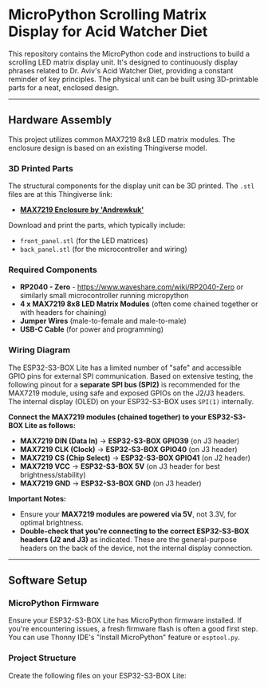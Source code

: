 # MicroPython Scrolling Matrix Display for Acid Watcher Diet

This repository contains the MicroPython code and instructions to build a scrolling LED matrix display unit. It's designed to continuously display phrases related to Dr. Aviv's Acid Watcher Diet, providing a constant reminder of key principles. The physical unit can be built using 3D-printable parts for a neat, enclosed design.

---

## Hardware Assembly

This project utilizes common MAX7219 8x8 LED matrix modules. The enclosure design is based on an existing Thingiverse model.

### 3D Printed Parts

The structural components for the display unit can be 3D printed. The  `.stl` files are at this Thingiverse link:

* **[MAX7219 Enclosure by 'Andrewkuk'](https://www.thingiverse.com/thing:3154164/files)**

Download and print the parts, which typically include:
* `front_panel.stl` (for the LED matrices)
* `back_panel.stl` (for the microcontroller and wiring)

### Required Components

* **RP2040 - Zero** - https://www.waveshare.com/wiki/RP2040-Zero or similarly small microcontroller running micropython
* **4 x MAX7219 8x8 LED Matrix Modules** (often come chained together or with headers for chaining)
* **Jumper Wires** (male-to-female and male-to-male)
* **USB-C Cable** (for power and programming)

### Wiring Diagram

The ESP32-S3-BOX Lite has a limited number of "safe" and accessible GPIO pins for external SPI communication. Based on extensive testing, the following pinout for a **separate SPI bus (SPI2)** is recommended for the MAX7219 module, using safe and exposed GPIOs on the J2/J3 headers. The internal display (OLED) on your ESP32-S3-BOX uses `SPI(1)` internally.

**Connect the MAX7219 modules (chained together) to your ESP32-S3-BOX Lite as follows:**

* **MAX7219 DIN (Data In)** → **ESP32-S3-BOX GPIO39** (on J3 header)
* **MAX7219 CLK (Clock)** → **ESP32-S3-BOX GPIO40** (on J3 header)
* **MAX7219 CS (Chip Select)** → **ESP32-S3-BOX GPIO41** (on J2 header)
* **MAX7219 VCC** → **ESP32-S3-BOX 5V** (on J3 header for best brightness/stability)
* **MAX7219 GND** → **ESP32-S3-BOX GND** (on J3 header)

**Important Notes:**
* Ensure your **MAX7219 modules are powered via 5V**, not 3.3V, for optimal brightness.
* **Double-check that you're connecting to the correct ESP32-S3-BOX headers (J2 and J3)** as indicated. These are the general-purpose headers on the back of the device, not the internal display connection.

---

## Software Setup

### MicroPython Firmware

Ensure your ESP32-S3-BOX Lite has MicroPython firmware installed. If you're encountering issues, a fresh firmware flash is often a good first step. You can use Thonny IDE's "Install MicroPython" feature or `esptool.py`.

### Project Structure

Create the following files on your ESP32-S3-BOX Lite:
